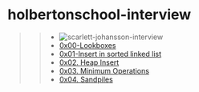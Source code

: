 # holbertonschool-interview

>> * ![scarlett-johansson-interview](https://user-images.githubusercontent.com/85587286/183456851-3bf3aa56-bbe9-436b-aef9-ed25c446fbcd.gif)
>> * [0x00-Lookboxes](https://github.com/elkinguerrero007/holbertonschool-interview/tree/main/0x00-lockboxes)
>> * [0x01-Insert in sorted linked list](https://github.com/elkinguerrero007/holbertonschool-interview/tree/main/0x01-insert_in_sorted_linked_list)
>> * [ 0x02. Heap Insert](https://github.com/elkinguerrero007/holbertonschool-interview/tree/main/0x02-heap_insert)
>> * [ 0x03. Minimum Operations ](https://github.com/elkinguerrero007/holbertonschool-interview/tree/main/0x03-minimum_operations)
>> * [0x04. Sandpiles](https://github.com/elkinguerrero007/holbertonschool-interview/tree/main/0x04-sandpiles)
